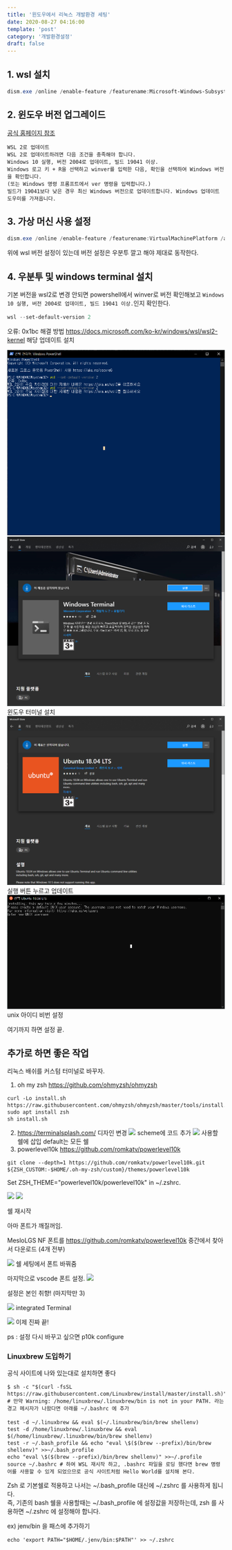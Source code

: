 ```yaml
---
title: '윈도우에서 리눅스 개발환경 세팅'
date: 2020-08-27 04:16:00
template: 'post'
category: '개발환경설정'
draft: false
---
```


## 1. wsl 설치

```powershell
dism.exe /online /enable-feature /featurename:Microsoft-Windows-Subsystem-Linux /all /norestart
```

## 2. 윈도우 버전 업그레이드

[공식 홈페이지 참조](https://docs.microsoft.com/ko-kr/windows/wsl/install-win10)

```
WSL 2로 업데이트
WSL 2로 업데이트하려면 다음 조건을 충족해야 합니다.
Windows 10 실행, 버전 2004로 업데이트, 빌드 19041 이상.
Windows 로고 키 + R을 선택하고 winver를 입력한 다음, 확인을 선택하여 Windows 버전을 확인합니다.
(또는 Windows 명령 프롬프트에서 ver 명령을 입력합니다.)
빌드가 19041보다 낮은 경우 최신 Windows 버전으로 업데이트합니다. Windows 업데이트 도우미를 가져옵니다.
```

## 3. 가상 머신 사용 설정

```powershell
dism.exe /online /enable-feature /featurename:VirtualMachinePlatform /all /norestart # 재시작 필요
```

위에 wsl 버전 설정이 있는데 버전 설정은 우분투 깔고 해야 제대로 동작한다.

## 4. 우분투 및 windows terminal 설치

기본 버전을 wsl2로 변경
안되면 powershell에서 winver로 버전 확인해보고
`Windows 10 실행, 버전 2004로 업데이트, 빌드 19041 이상.`인지 확인한다.

```powershell
wsl --set-default-version 2
```

오류: 0x1bc 해결 방법
<https://docs.microsoft.com/ko-kr/windows/wsl/wsl2-kernel>
해당 업데이트 설치

![오류해결](images/wsl/wsl_015037.png)
![윈도우 터미널](images/2020-08-26-22-43-35.png)
윈도우 터미널 설치
![우분투](images/2020-08-26-22-44-51.png)
실행 버튼 누르고 업데이트
![아이디 비번 설정](images/2020-08-26-22-46-19.png)
unix 아이디 비번 설정

여기까지 하면 설정 끝.

## 추가로 하면 좋은 작업

리눅스 배쉬를 커스텀 터미널로 바꾸자.

1. oh my zsh
   <https://github.com/ohmyzsh/ohmyzsh>

```shell
curl -Lo install.sh https://raw.githubusercontent.com/ohmyzsh/ohmyzsh/master/tools/install.sh
sudo apt install zsh
sh install.sh
```

2. <https://terminalsplash.com/>
   디자인 변경
   ![](/images/wsl/wsl_033227.png)
   scheme에 코드 추가
   ![](/images/wsl/wsl_033258.png)
   사용할 쉘에 삽입
   default는 모든 쉘
3. powerlevel10k
   <https://github.com/romkatv/powerlevel10k>

```shell
git clone --depth=1 https://github.com/romkatv/powerlevel10k.git ${ZSH_CUSTOM:-$HOME/.oh-my-zsh/custom}/themes/powerlevel10k
```

Set ZSH_THEME="powerlevel10k/powerlevel10k" in ~/.zshrc.

![](/images/wsl/wsl_033425.png)
![](/images/wsl/wsl_033440.png)

쉘 재시작

아마 폰트가 깨질꺼임.

MesloLGS NF 폰트를 <https://github.com/romkatv/powerlevel10k>
중간에서 찾아서 다운로드 (4개 전부)

![](/images/wsl/wsl_033933.png)
쉘 세팅에서 폰트 바꿔줌

마지막으로 vscode 폰트 설정.
![](/images/wsl/wsl_034050.png)

설정은 본인 취향! (마지막만 3)

![](/images/wsl/wsl_040156.png)
integrated Terminal

![](/images/wsl/wsl_040530.png)
이제 진짜 끝!

ps : 설정 다시 바꾸고 싶으면 p10k configure

### Linuxbrew 도입하기

공식 사이트에 나와 있는대로 설치하면 좋다

```shell
$ sh -c "$(curl -fsSL https://raw.githubusercontent.com/Linuxbrew/install/master/install.sh)"
# 만약 Warning: /home/linuxbrew/.linuxbrew/bin is not in your PATH. 라는 경고 메시자가 나왔다면 아래를 ~/.bashrc 에 추가

test -d ~/.linuxbrew && eval $(~/.linuxbrew/bin/brew shellenv)
test -d /home/linuxbrew/.linuxbrew && eval $(/home/linuxbrew/.linuxbrew/bin/brew shellenv)
test -r ~/.bash_profile && echo "eval \$($(brew --prefix)/bin/brew shellenv)" >>~/.bash_profile
echo "eval \$($(brew --prefix)/bin/brew shellenv)" >>~/.profile
source ~/.bashrc # 하여 WSL 재시작 하고, .bashrc 파일을 로딩 했다면 brew 명령어를 사용할 수 있게 되었으므로 공식 사이트처럼 Hello World를 설치해 본다.
```

Zsh 로 기본쉘로 적용하고 나서는 ~/.bash_profile 대신에 ~/.zshrc 를 사용하게 됩니다.  
즉, 기존의 bash 쉘을 사용할때는 ~/.bash_profile 에 설정값을 저장하는데, zsh 를 사용하면 ~/.zshrc 에 설정해야 합니다.  

ex) jenv/bin 을 패스에 추가하기  

```shell
echo 'export PATH="$HOME/.jenv/bin:$PATH"' >> ~/.zshrc
```
